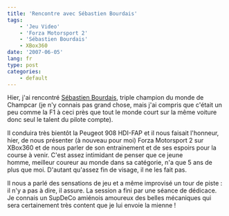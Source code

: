 ```yaml
---
title: 'Rencontre avec Sébastien Bourdais'
tags:
    - 'Jeu Video'
    - 'Forza Motorsport 2'
    - 'Sébastien Bourdais'
    - XBox360
date: '2007-06-05'
lang: fr
type: post
categories:
    - default
---
```


Hier, j'ai rencontré [Sébastien Bourdais](http://www.sebastien-bourdais.com/), triple champion du monde de Champcar (je n'y connais pas grand chose, mais j'ai compris que c'était un peu comme la F1 à ceci près que tout le monde court sur la même voiture donc seul le talent du pilote compte).

<!-- more -->

Il conduira très bientôt la Peugeot 908 HDI-FAP et il nous faisait l'honneur, hier, de nous présenter (à nouveau pour moi) Forza Motorsport 2 sur XBox360 et de nous parler de son entrainement et de ses espoirs pour la course à venir. C'est assez intimidant de penser que ce jeune homme, meilleur coureur au monde dans sa catégorie, n'a que 5 ans de plus que moi. D'autant qu'assez fin de visage, il ne les fait pas.

Il nous a parlé des sensations de jeu et a même improvisé un tour de piste&nbsp;: il n'y a pas à dire, il assure. La session a fini par une séance de dédicace. Je connais un SupDeCo amiénois amoureux des belles mécaniques qui sera certainement très content que je lui envoie la mienne&nbsp;!